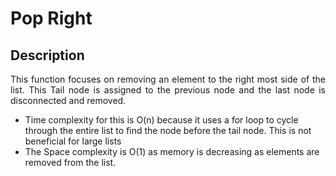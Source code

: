 <h1>Pop Right</h1>

<h2>Description</h2>

<p align="justify">This function focuses on removing an element to the right most side of the list. This Tail node is assigned to the previous node and the last node is disconnected and removed.</p>

- Time complexity for this is O(n) because it uses a for loop to cycle through the entire list to find the node before the tail node. This is not beneficial for large lists
- The Space complexity is O(1) as memory is decreasing as elements are removed from the list.
